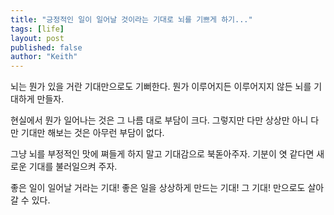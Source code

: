 ```yaml
---
title: "긍정적인 일이 일어날 것이라는 기대로 뇌를 기쁘게 하기..."
tags: [life]
layout: post
published: false
author: "Keith"
---
```


뇌는 뭔가 있을 거란 기대만으로도 기뻐한다. 뭔가 이루어지든 이루어지지 않든 뇌를 기대하게 만들자.

현실에서 뭔가 일어나는 것은 그 나름 대로 부담이 크다. 그렇지만 다만 상상만 아니 다만 기대만 해보는 것은 아무런 부담이 없다.

그냥 뇌를 부정적인 맛에 쪄들게 하지 말고 기대감으로 북돋아주자. 기분이 엿 같다면 새로운 기대를 불러일으켜 주자.

좋은 일이 일어날 거라는 기대! 좋은 일을 상상하게 만드는 기대! 그 기대! 만으로도 살아갈 수 있다.
